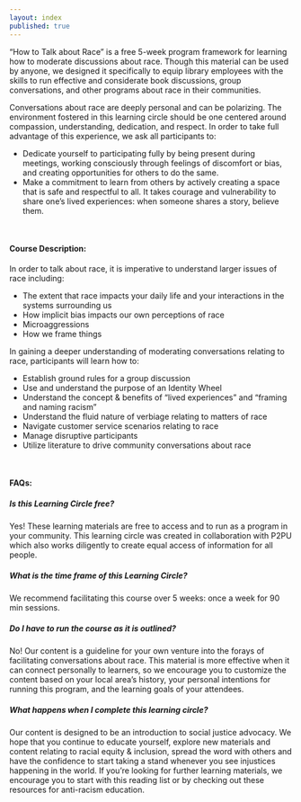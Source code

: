 ```yaml
---
layout: index
published: true
---
```


“How to Talk about Race” is a free 5-week program framework for learning how to moderate discussions about race. Though this material can be used by anyone, we designed it specifically to equip library employees with the skills to run effective and considerate book discussions, group conversations, and other programs about race in their communities.

Conversations about race are deeply personal and can be polarizing. The environment fostered in this learning circle should be one centered around compassion, understanding, dedication, and respect. In order to take full advantage of this experience, we ask all participants to:
- Dedicate yourself to participating fully by being present during meetings, working consciously through feelings of discomfort or bias, and creating opportunities for others to do the same.
- Make a commitment to learn from others by actively creating a space that is safe and respectful to all. It takes courage and vulnerability to share one’s lived experiences: when someone shares a story, believe them.

​

#### Course Description: 
​In order to talk about race, it is imperative to understand larger issues of race including:
- The extent that race impacts your daily life and your interactions in the systems surrounding us
- How implicit bias impacts our own perceptions of race
- Microaggressions
- How we frame things

In gaining a deeper understanding of moderating conversations relating to race, participants will learn how to:
- Establish ground rules for a group discussion
- Use and understand the purpose of an Identity Wheel
- Understand the concept & benefits of “lived experiences” and “framing and naming racism”
- Understand the fluid nature of verbiage relating to matters of race
- Navigate customer service scenarios relating to race
- Manage disruptive participants
- Utilize literature to drive community conversations about race

​

#### FAQs:​
##### Is this Learning Circle free?
Yes! These learning materials are free to access and to run as a program in your community. This learning circle was created in collaboration with P2PU which also works diligently to create equal access of information for all people. 
<br>
##### What is the time frame of this Learning Circle?
We recommend facilitating this course over 5 weeks: once a week for 90 min sessions. 
<br>
##### Do I have to run the course as it is outlined?
No! Our content is a guideline for your own venture into the forays of facilitating conversations about race. This material is more effective when it can connect personally to learners, so we encourage you to customize the content based on your local area’s history, your personal intentions for running this program, and the learning goals of your attendees. 
<br>
##### What happens when I complete this learning circle?
Our content is designed to be an introduction to social justice advocacy. We hope that you continue to educate yourself, explore new materials and content relating to racial equity & inclusion, spread the word with others and have the confidence to start taking a stand whenever you see injustices happening in the world. If you’re looking for further learning materials, we encourage you to start with this reading list or by checking out these resources for anti-racism education.

​
